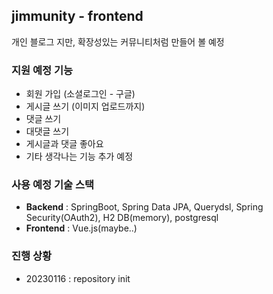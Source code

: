 ## jimmunity - frontend

개인 블로그 지만, 확장성있는 커뮤니티처럼 만들어 볼 예정

### 지원 예정 기능
* 회원 가입 (소셜로그인 - 구글)
* 게시글 쓰기 (이미지 업로드까지)
* 댓글 쓰기
* 대댓글 쓰기
* 게시글과 댓글 좋아요
* 기타 생각나는 기능 추가 예정

### 사용 예정 기술 스택
* **Backend** : SpringBoot, Spring Data JPA, Querydsl, Spring Security(OAuth2), H2 DB(memory), postgresql 
* **Frontend** : Vue.js(maybe..)

### 진행 상황
* 20230116 : repository init
